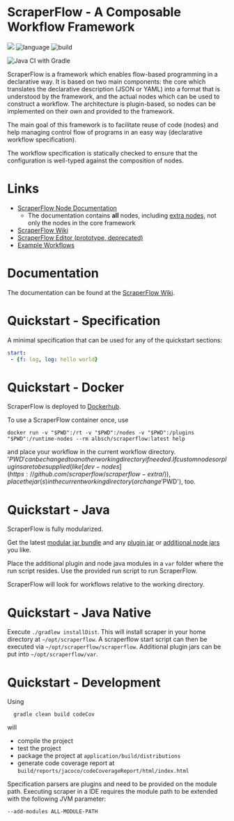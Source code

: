 ScraperFlow - A Composable Workflow Framework
=========================================

[![](https://jitpack.io/v/scraperflow/scraperflow.svg)](https://jitpack.io/#scraperflow/scraperflow)
![language](https://img.shields.io/badge/language-java11+(JPMS)-blue.svg)
![build](https://img.shields.io/badge/build-gradle-yellowgreen.svg)

![Java CI with Gradle](https://github.com/scraperflow/scraperflow/workflows/Java%20CI%20with%20Gradle/badge.svg)

ScraperFlow is a framework which enables flow-based programming in a declarative way. 
It is based on two main components: 
the core which translates the declarative description (JSON or YAML) into a format that is understood by
the framework, and the actual nodes which can be used to construct a workflow.
The architecture is plugin-based, so nodes can be implemented on their own and provided
to the framework.

The main goal of this framework is to facilitate reuse of code (nodes) and help
managing control flow of programs in an easy way (declarative workflow specification).

The workflow specification is statically checked to ensure that the configuration is well-typed 
against the composition of nodes.

# Links

* [ScraperFlow Node Documentation](https://docs.scraperflow.server1.link)
  * The documentation contains **all** nodes, including [extra nodes](https://github.com/scraperflow/scraperflow-extra/tree/master/scraperflow-nodes), not only the nodes in the core framework
* [ScraperFlow Wiki](https://wiki.scraperflow.server1.link)
* [ScraperFlow Editor (prototype, deprecated)](https://editor.scraperflow.server1.link)
* [Example Workflows](https://github.com/scraperflow/scraperflow-extra/tree/master/scraperflow-jobs)

# Documentation

The documentation can be found at the [ScraperFlow Wiki](https://wiki.scraperflow.server1.link).

# Quickstart - Specification

A minimal specification that can be used for any of the quickstart sections:

```yml
start:
 - {f: log, log: hello world}
```

# Quickstart - Docker

ScraperFlow is deployed to [Dockerhub](https://hub.docker.com/repository/docker/albsch/scraperflow).

To use a ScraperFlow container once, use

    docker run -v "$PWD":/rt -v "$PWD":/nodes -v "$PWD":/plugins "$PWD":/runtime-nodes --rm albsch/scraperflow:latest help

and place your workflow in the current workflow directory. 
'$PWD' can be changed to another working directory if needed.
If custom nodes or plugins are to be supplied (like [dev-nodes](https://github.com/scraperflow/scraperflow-extra/)),
place the jar(s) in the current working directory (or change '$PWD'), too.


# Quickstart - Java

ScraperFlow is fully modularized.

Get the latest [modular jar bundle](https://github.com/scraperflow/scraperflow/releases) 
and any [plugin jar](https://github.com/scraperflow/scraperflow-extra) 
or [additional node jars](https://github.com/scraperflow/scraperflow-extra) you like.

Place the additional plugin and node java modules in a `var` folder where the run script
resides.
Use the provided run script to run ScraperFlow.
       
ScraperFlow will look for workflows relative to the working directory.


# Quickstart - Java Native

Execute `./gradlew installDist`. This will install scraper in your home
directory at `~/opt/scraperflow`. 
A scraperflow start script can then be executed via
`~/opt/scraperflow/scraperflow`.
Additional plugin jars can be put into `~/opt/scraperflow/var`.


# Quickstart - Development

Using

      gradle clean build codeCov

will

* compile the project 
* test the project
* package the project at `application/build/distributions`
* generate code coverage report at `build/reports/jacoco/codeCoverageReport/html/index.html`

Specification parsers are plugins and need to be provided on the module path.
Executing scraper in a IDE requires the module path to be extended with the following JVM parameter:

    --add-modules ALL-MODULE-PATH
